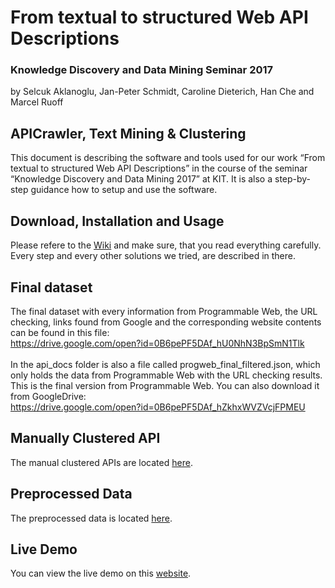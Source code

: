 # From textual to structured Web API Descriptions
### Knowledge Discovery and Data Mining Seminar 2017
by Selcuk Aklanoglu, Jan-Peter Schmidt, Caroline Dieterich, Han Che and Marcel Ruoff

## APICrawler, Text Mining & Clustering
This document is describing the software and tools used for our work “From textual to structured Web API Descriptions” in the course of the seminar “Knowledge Discovery and Data Mining 2017” at KIT. It is also a step-by-step guidance how to setup and use the software.

## Download, Installation and Usage
Please refere to the [Wiki](../../wiki/1.Start) and make sure, that you read everything carefully. Every step and every other solutions we tried, are described in there.

## Final dataset
The final dataset with every information from Programmable Web, the URL checking, links found from Google and the corresponding website contents can be found in this file:<br>
https://drive.google.com/open?id=0B6pePF5DAf_hU0NhN3BpSmN1Tlk
<br><br>
In the api_docs folder is also a file called progweb_final_filtered.json, which only holds the data from Programmable Web with the URL checking results. This is the final version from Programmable Web. You can also download it from GoogleDrive:<br>  https://drive.google.com/open?id=0B6pePF5DAf_hZkhxWVZVcjFPMEU

## Manually Clustered API
The manual clustered APIs are located [here](1_data/4_cluster_single/manuel_cluster/).

## Preprocessed Data
The preprocessed data is located [here](1_data/).

## Live Demo
You can view the live demo on this [website](http://webapi.bplaced.net).
